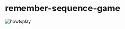 # remember-sequence-game


![howtoplay](https://user-images.githubusercontent.com/101953791/186662327-387062cd-668a-4aa3-adbc-80244e894042.gif)
